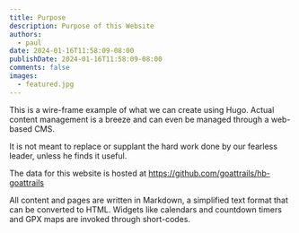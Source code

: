 ```yaml
---
title: Purpose
description: Purpose of this Website
authors:
  - paul
date: 2024-01-16T11:58:09-08:00
publishDate: 2024-01-16T11:58:09-08:00
comments: false
images:
  - featured.jpg
---
```

This is a wire-frame example of what we can create using Hugo.
Actual content management is a breeze and can even be managed
through a web-based CMS.

It is not meant to replace or supplant the hard work done by
our fearless leader, unless he finds it useful.

<!--more-->

The data for this website is hosted at
<https://github.com/goattrails/hb-goattrails>

All content and pages are written in Markdown, a simplified text
format that can be converted to HTML.  Widgets like calendars
and countdown timers and GPX maps are invoked through short-codes.

